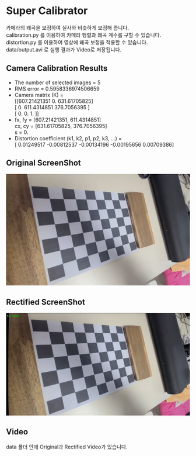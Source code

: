 # Super Calibrator
카메라의 왜곡을 보정하여 실사와 비슷하게 보정해 줍니다.  
calibration.py 를 이용하여 카메라 행렬과 왜곡 계수를 구할 수 있습니다.  
distortion.py 를 이용하여 영상에 왜곡 보정을 적용할 수 있습니다.  
data/output.avi 로 실행 결과가 Video로 저장됩니다.

## Camera Calibration Results
* The number of selected images = 5
* RMS error = 0.5958336974506659
* Camera matrix (K) =  
[[607.21421351   0.         631.61705825]  
 [  0.         611.4314851  376.7056395 ]  
 [  0.           0.           1.        ]]  
* fx, fy = [607.21421351, 611.4314851]  
cx, cy = [631.61705825, 376.7056395]  
s = 0.
* Distortion coefficient (k1, k2, p1, p2, k3, ...) =  
[ 0.01249517 -0.00812537 -0.00134196 -0.00195656  0.00709386]

## Original ScreenShot
![alt text](data/original_screenshot.png)

## Rectified ScreenShot
![alt text](data/rectified_screenshot.png)

## Video
data 폴더 안에 Original과 Rectified Video가 있습니다.